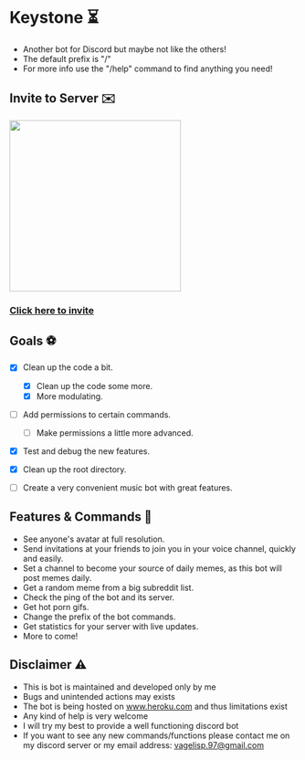 # Keystone ⏳
* Another bot for Discord but maybe not like the others!
* The default prefix is "/"
* For more info use the "/help" command to find anything you need!

## Invite to Server ✉️
<a href="https://discord.com/api/oauth2/authorize?client_id=509836105932079133&permissions=8&scope=bot"><img height=300px src="https://i.imgur.com/W6Hg8XP.png"></a>

### [Click here to invite](https://discord.com/api/oauth2/authorize?client_id=509836105932079133&permissions=8&scope=bot)

## Goals ⚽
* [X] Clean up the code a bit.
    * [X] Clean up the code some more.
    * [X] More modulating.
* [ ] Add permissions to certain commands.
    * [ ] Make permissions a little more advanced.
* [X] Test and debug the new features.
* [X] Clean up the root directory.
* [ ] Create a very convenient music bot with great features.


## Features & Commands 👻
* See anyone's avatar at full resolution.
* Send invitations at your friends to join you in your voice channel, quickly and easily.
* Set a channel to become your source of daily memes, as this bot will post memes daily.
* Get a random meme from a big subreddit list.
* Check the ping of the bot and its server.
* Get hot porn gifs.
* Change the prefix of the bot commands.
* Get statistics for your server with live updates.
* More to come!


## Disclaimer ⚠️
+ This is bot is maintained and developed only by me
+ Bugs and unintended actions may exists
+ The bot is being hosted on www.heroku.com and thus limitations exist
+ Any kind of help is very welcome
+ I will try my best to provide a well functioning discord bot
+ If you want to see any new commands/functions please contact me on my discord server or my email address: vagelisp.97@gmail.com
